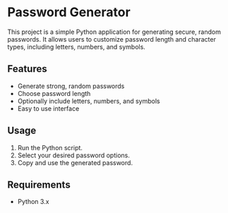 # Password Generator

This project is a simple Python application for generating secure, random passwords. It allows users to customize password length and character types, including letters, numbers, and symbols.

## Features

- Generate strong, random passwords
- Choose password length
- Optionally include letters, numbers, and symbols
- Easy to use interface

## Usage

1. Run the Python script.
2. Select your desired password options.
3. Copy and use the generated password.

## Requirements

- Python 3.x
